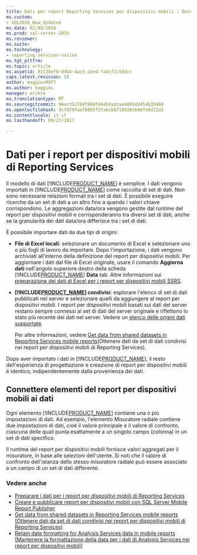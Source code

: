```yaml
---
title: Dati per report Reporting Services per dispositivi mobili | Documenti Microsoft
ms.custom:
- SQL2016_New_Updated
ms.date: 02/08/2016
ms.prod: sql-server-2016
ms.reviewer: 
ms.suite: 
ms.technology:
- reporting-services-native
ms.tgt_pltfrm: 
ms.topic: article
ms.assetid: 91138ef8-ddb4-4ac5-a1e4-fa4cf1c58dcc
caps.latest.revision: 15
author: maggiesMSFT
ms.author: maggies
manager: erikre
ms.translationtype: MT
ms.sourcegitcommit: 96ec352784f060f444b8adcae6005dd454b3b460
ms.openlocfilehash: 9cf879fae78095f5fa6cb6f10d20cb0dfe6d12a1
ms.contentlocale: it-it
ms.lasthandoff: 09/27/2017

---
```

# <a name="data-for-reporting-services-mobile-reports"></a>Dati per i report per dispositivi mobili di Reporting Services
Il modello di dati [!INCLUDE[PRODUCT_NAME](../../includes/ss-mobilereptpub-long.md)] è semplice. I dati vengono importati in [!INCLUDE[PRODUCT_NAME](../../includes/ss-mobilereptpub-short.md)] come raccolta di set di dati. Non sono necessarie relazioni formali tra i set di dati. È possibile eseguire ricerche da un set di dati a un altro fino a quando i valori chiave corrispondono. Le aggregazioni data/ora vengono gestite dal runtime del report per dispositivi mobili e corrisponderanno tra diversi set di dati, anche se la granularità dei dati data/ora differisce tra i set di dati.   
  
È possibile importare dati da due tipi di origini:   
  
* **File di Excel locali**: selezionare un documento di Excel e selezionare uno o più fogli di lavoro da importare. Dopo l'importazione, i dati vengono archiviati all'interno della definizione del report per dispositivi mobili. Per aggiornare i dati dal file di Excel originale, usare il comando **Aggiorna dati** nell'angolo superiore destro della scheda [!INCLUDE[PRODUCT_NAME](../../includes/ss-mobilereptpub-short.md)] **Data** tab. Altre informazioni sui [preparazione dei dati di Excel per i report per dispositivi mobili SSRS](../../reporting-services/mobile-reports/prepare-excel-data-for-reporting-services-mobile-reports.md).  
  
* **[!INCLUDE[PRODUCT_NAME](../../includes/server-product-name.md)] condivisi**: esplorare l'elenco di set di dati pubblicati nel server e selezionare quelli da aggiungere al report per dispositivi mobili. I report per dispositivi mobili basati sui dati del server restano sempre connessi ai set di dati del server originale e riflettono lo stato più recente dei dati nel server. Vedere un [elenco delle origini dati supportate](https://msdn.microsoft.com/library/ms159219.aspx).   
  
  Per altre informazioni, vedere [Get data from shared datasets in Reporting Services mobile reports](../../reporting-services/mobile-reports/get-data-from-shared-datasets-in-reporting-services-mobile-reports.md)(Ottenere dati da set di dati condivisi nei report per dispositivi mobili di Reporting Services).  
  
Dopo aver importato i dati in [!INCLUDE[PRODUCT_NAME](../../includes/ss-mobilereptpub-short.md)], il resto dell'esperienza di progettazione e creazione di report per dispositivi mobili è identico, indipendentemente dalla provenienza dei dati.   
  
## <a name="connect-mobile-report-elements-to-data"></a>Connettere elementi del report per dispositivi mobili ai dati ##  
  
Ogni elemento [!INCLUDE[PRODUCT_NAME](../../includes/short-product-name.md)] contiene una o più impostazioni di dati. Ad esempio, l'elemento Misuratore radiale contiene due impostazioni di dati, cioè il valore principale e il valore di confronto, ciascuna delle quali punta esattamente a un singolo campo (colonna) in un set di dati specifico.   
  
Il runtime del report per dispositivi mobili fornisce valori aggregati per il misuratore, in base alle selezioni dell'utente. Si noti che il valore di confronto dell'istanza dello stesso misuratore radiale può essere associato a un campo di un set di dati differente.   
  
### <a name="see-also"></a>Vedere anche  
-  [Preparare i dati per i report per dispositivi mobili di Reporting Services](../../reporting-services/mobile-reports/prepare-data-for-reporting-services-mobile-reports.md)
- [Creare e pubblicare report per dispositivi mobili con SQL Server Mobile Report Publisher](../../reporting-services/mobile-reports/create-mobile-reports-with-sql-server-mobile-report-publisher.md)  
- [Get data from shared datasets in Reporting Services mobile reports (Ottenere dati da set di dati condivisi nei report per dispositivi mobili di Reporting Services)](../../reporting-services/mobile-reports/get-data-from-shared-datasets-in-reporting-services-mobile-reports.md)
- [Retain date formatting for Analysis Services data in mobile reports (Mantenere la formattazione della data per i dati di Analysis Services nei report per dispositivi mobili)](../../reporting-services/mobile-reports/retain-date-formatting-for-analysis-services-in-mobile-reports.md) 
  
  


